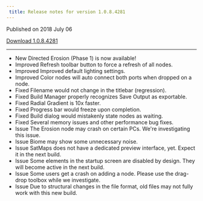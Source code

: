 ```yaml
---
 title: Release notes for version 1.0.8.4281
---
```


Published on 2018 July 06

[Download 1.0.8.4281]()

***

<ul class="changelog">
<li class="new"><span>New</span>  Directed Erosion (Phase 1) is now available!</li>
<li class="improved"><span>Improved</span>  Refresh toolbar button to force a refresh of all nodes.</li>
<li class="improved"><span>Improved</span>  Improved default lighting settings.</li>
<li class="improved"><span>Improved</span>  Color nodes will auto connect both ports when dropped on a node.</li>
<li class="fixed"><span>Fixed</span>  Filename would not change in the titlebar (regression).</li>
<li class="fixed"><span>Fixed</span>  Build Manager properly recognizes Save Output as exportable.</li>
<li class="fixed"><span>Fixed</span>  Radial Gradient is 10x faster.</li>
<li class="fixed"><span>Fixed</span>  Progress bar would freeze upon completion.</li>
<li class="fixed"><span>Fixed</span>  Build dialog would mistakenly state nodes as waiting.</li>
<li class="fixed"><span>Fixed</span>  Several memory issues and other performance bug fixes.</li>
<li class="issue"><span>Issue</span>  The Erosion node may crash on certain PCs. We're investigating this issue.</li>
<li class="issue"><span>Issue</span>  Biome may show some unnecessary noise.</li>
<li class="issue"><span>Issue</span>  SatMaps does not have a dedicated preview interface, yet. Expect it in the next build.</li>
<li class="issue"><span>Issue</span>  Some elements in the startup screen are disabled by design. They will become active in the next build.</li>
<li class="issue"><span>Issue</span>  Some users get a crash on adding a node. Please use the drag-drop toolbox while we investigate.</li>
<li class="issue"><span>Issue</span>  Due to structural changes in the file format, old files may not fully work with this new build.</li>
</ul>
